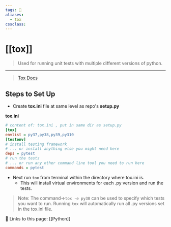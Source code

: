```yaml
---
tags: 💽
aliases: 
  - tox
cssclass:
---
```


# [[tox]]

> Used for running unit tests with multiple different versions of python.

---
> [Tox Docs](https://tox.wiki/en/latest/example/basic.html)

## Steps to Set Up

- Create **tox.ini** file at same level as repo's **setup.py**

**tox.ini**
```ini
# content of: tox.ini , put in same dir as setup.py
[tox]
envlist = py37,py38,py39,py310
[testenv]
# install testing framework
# ... or install anything else you might need here
deps = pytest
# run the tests
# ... or run any other command line tool you need to run here
commands = pytest
```

- Next run `tox` from terminal within the directory where tox.ini is.
	- This will install virtual environments for each .py version and run the tests.

>Note: The command→`tox -e py38` can be used to specify which tests you want to run. Running `tox` will automatically run all .py versions set in the tox.ini file.

🔗 Links to this page:
[[Python]]